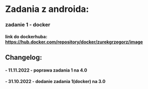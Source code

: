 # Zadania z androida:

### zadanie 1 - docker
#### link do dockerhuba: https://hub.docker.com/repository/docker/zurekgrzegorz/image



## Changelog:

#### - 11.11.2022 - poprawa zadania 1 na 4.0

#### - 31.10.2022 - dodanie zadania 1(docker) na 3.0